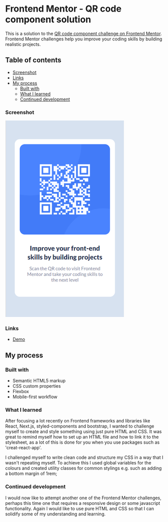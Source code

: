 # Frontend Mentor - QR code component solution

This is a solution to the [QR code component challenge on Frontend Mentor](https://www.frontendmentor.io/challenges/qr-code-component-iux_sIO_H). Frontend Mentor challenges help you improve your coding skills by building realistic projects.

## Table of contents

- [Screenshot](#screenshot)
- [Links](#links)
- [My process](#my-process)
  - [Built with](#built-with)
  - [What I learned](#what-i-learned)
  - [Continued development](#continued-development)

### Screenshot

![](./images/screenshot.PNG)

### Links

- [Demo](https://alphapentagon.github.io/qr-component/)

## My process

### Built with

- Semantic HTML5 markup
- CSS custom properties
- Flexbox
- Mobile-first workflow

### What I learned

After focusing a lot recently on Frontend frameworks and libraries like React, Next.js, styled-components and bootstrap, I wanted to challenge myself to create and style something using just pure HTML and CSS. It was great to remind myself how to set up an HTML file and how to link it to the stylesheet, as a lot of this is done for you when you use packages such as 'creat-react-app'.

I challenged myself to write clean code and structure my CSS in a way that I wasn't repeating myself. To achieve this I used global variables for the colours and created utility classes for common stylings e.g. such as adding a bottom margin of 1rem;

### Continued development

I would now like to attempt another one of the Frontend Mentor challenges, perhaps this time one that requires a responsive design or some javascript functionality. Again I would like to use pure HTML and CSS so that I can solidify some of my understanding and learning.
